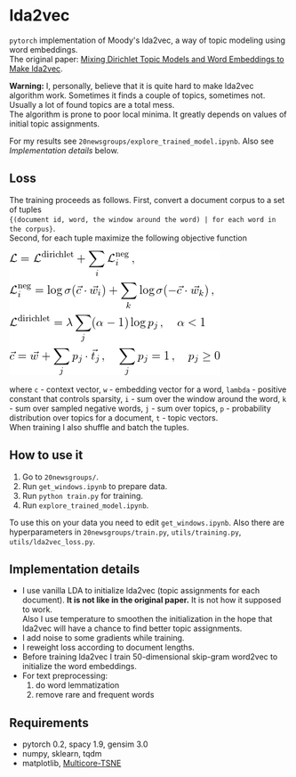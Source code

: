 # lda2vec
`pytorch` implementation of Moody's lda2vec, a way of topic modeling using word embeddings.  
The original paper:
[Mixing Dirichlet Topic Models and Word Embeddings to Make lda2vec](https://arxiv.org/abs/1605.02019).

**Warning:**
I, personally, believe that it is quite hard to make lda2vec algorithm work.
Sometimes it finds a couple of topics, sometimes not. Usually a lot of found topics are a total mess.  
The algorithm is prone to poor local minima. It greatly depends on values of initial topic assignments.

For my results see `20newsgroups/explore_trained_model.ipynb`. Also see *Implementation details* below.

## Loss
The training proceeds as follows. First, convert a document corpus to a set of tuples  
`{(document id, word, the window around the word) | for each word in the corpus}`.  
Second, for each tuple maximize the following objective function

![objective function](loss.png)

where `c` - context vector, `w` - embedding vector for a word, `lambda` - positive constant that controls sparsity, `i` - sum over the window around the word, `k` - sum over sampled negative words, `j` - sum over topics, `p` - probability distribution over topics for a document, `t` - topic vectors.  
When training I also shuffle and batch the tuples.

## How to use it
1. Go to `20newsgroups/`.
2. Run `get_windows.ipynb` to prepare data.
3. Run `python train.py` for training.
4. Run `explore_trained_model.ipynb`.

To use this on your data you need to edit `get_windows.ipynb`.
Also there are hyperparameters in `20newsgroups/train.py`, `utils/training.py`, `utils/lda2vec_loss.py`.

## Implementation details
* I use vanilla LDA to initialize lda2vec (topic assignments for each document). **It is not like in the original paper.** It is not how it supposed to work.  
Also I use temperature to smoothen the initialization in the hope that lda2vec will have a chance to find better topic assignments.
* I add noise to some gradients while training.
* I reweight loss according to document lengths.
* Before training lda2vec I train 50-dimensional skip-gram word2vec to initialize the word embeddings.
* For text preprocessing:
  1. do word lemmatization
  2. remove rare and frequent words

## Requirements
* pytorch 0.2, spacy 1.9, gensim 3.0
* numpy, sklearn, tqdm
* matplotlib, [Multicore-TSNE](https://github.com/DmitryUlyanov/Multicore-TSNE)
